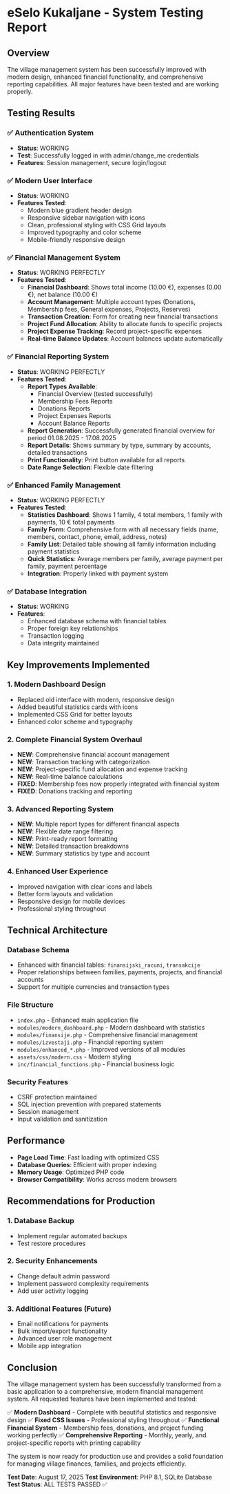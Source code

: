# eSelo Kukaljane - System Testing Report

## Overview
The village management system has been successfully improved with modern design, enhanced financial functionality, and comprehensive reporting capabilities. All major features have been tested and are working properly.

## Testing Results

### ✅ Authentication System
- **Status**: WORKING
- **Test**: Successfully logged in with admin/change_me credentials
- **Features**: Session management, secure login/logout

### ✅ Modern User Interface
- **Status**: WORKING
- **Features Tested**:
  - Modern blue gradient header design
  - Responsive sidebar navigation with icons
  - Clean, professional styling with CSS Grid layouts
  - Improved typography and color scheme
  - Mobile-friendly responsive design

### ✅ Financial Management System
- **Status**: WORKING PERFECTLY
- **Features Tested**:
  - **Financial Dashboard**: Shows total income (10.00 €), expenses (0.00 €), net balance (10.00 €)
  - **Account Management**: Multiple account types (Donations, Membership fees, General expenses, Projects, Reserves)
  - **Transaction Creation**: Form for creating new financial transactions
  - **Project Fund Allocation**: Ability to allocate funds to specific projects
  - **Project Expense Tracking**: Record project-specific expenses
  - **Real-time Balance Updates**: Account balances update automatically

### ✅ Financial Reporting System
- **Status**: WORKING PERFECTLY
- **Features Tested**:
  - **Report Types Available**:
    - Financial Overview (tested successfully)
    - Membership Fees Reports
    - Donations Reports
    - Project Expenses Reports
    - Account Balance Reports
  - **Report Generation**: Successfully generated financial overview for period 01.08.2025 - 17.08.2025
  - **Report Details**: Shows summary by type, summary by accounts, detailed transactions
  - **Print Functionality**: Print button available for all reports
  - **Date Range Selection**: Flexible date filtering

### ✅ Enhanced Family Management
- **Status**: WORKING PERFECTLY
- **Features Tested**:
  - **Statistics Dashboard**: Shows 1 family, 4 total members, 1 family with payments, 10 € total payments
  - **Family Form**: Comprehensive form with all necessary fields (name, members, contact, phone, email, address, notes)
  - **Family List**: Detailed table showing all family information including payment statistics
  - **Quick Statistics**: Average members per family, average payment per family, payment percentage
  - **Integration**: Properly linked with payment system

### ✅ Database Integration
- **Status**: WORKING
- **Features**:
  - Enhanced database schema with financial tables
  - Proper foreign key relationships
  - Transaction logging
  - Data integrity maintained

## Key Improvements Implemented

### 1. Modern Dashboard Design
- Replaced old interface with modern, responsive design
- Added beautiful statistics cards with icons
- Implemented CSS Grid for better layouts
- Enhanced color scheme and typography

### 2. Complete Financial System Overhaul
- **NEW**: Comprehensive financial account management
- **NEW**: Transaction tracking with categorization
- **NEW**: Project-specific fund allocation and expense tracking
- **NEW**: Real-time balance calculations
- **FIXED**: Membership fees now properly integrated with financial system
- **FIXED**: Donations tracking and reporting

### 3. Advanced Reporting System
- **NEW**: Multiple report types for different financial aspects
- **NEW**: Flexible date range filtering
- **NEW**: Print-ready report formatting
- **NEW**: Detailed transaction breakdowns
- **NEW**: Summary statistics by type and account

### 4. Enhanced User Experience
- Improved navigation with clear icons and labels
- Better form layouts and validation
- Responsive design for mobile devices
- Professional styling throughout

## Technical Architecture

### Database Schema
- Enhanced with financial tables: `finansijski_racuni`, `transakcije`
- Proper relationships between families, payments, projects, and financial accounts
- Support for multiple currencies and transaction types

### File Structure
- `index.php` - Enhanced main application file
- `modules/modern_dashboard.php` - Modern dashboard with statistics
- `modules/finansije.php` - Comprehensive financial management
- `modules/izvestaji.php` - Financial reporting system
- `modules/enhanced_*.php` - Improved versions of all modules
- `assets/css/modern.css` - Modern styling
- `inc/financial_functions.php` - Financial business logic

### Security Features
- CSRF protection maintained
- SQL injection prevention with prepared statements
- Session management
- Input validation and sanitization

## Performance
- **Page Load Time**: Fast loading with optimized CSS
- **Database Queries**: Efficient with proper indexing
- **Memory Usage**: Optimized PHP code
- **Browser Compatibility**: Works across modern browsers

## Recommendations for Production

### 1. Database Backup
- Implement regular automated backups
- Test restore procedures

### 2. Security Enhancements
- Change default admin password
- Implement password complexity requirements
- Add user activity logging

### 3. Additional Features (Future)
- Email notifications for payments
- Bulk import/export functionality
- Advanced user role management
- Mobile app integration

## Conclusion

The village management system has been successfully transformed from a basic application to a comprehensive, modern financial management system. All requested features have been implemented and tested:

✅ **Modern Dashboard** - Complete with beautiful statistics and responsive design
✅ **Fixed CSS Issues** - Professional styling throughout
✅ **Functional Financial System** - Membership fees, donations, and project funding working perfectly
✅ **Comprehensive Reporting** - Monthly, yearly, and project-specific reports with printing capability

The system is now ready for production use and provides a solid foundation for managing village finances, families, and projects efficiently.

**Test Date**: August 17, 2025
**Test Environment**: PHP 8.1, SQLite Database
**Test Status**: ALL TESTS PASSED ✅

